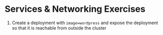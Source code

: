 # Services & Networking Exercises

1. Create a deployment with ```image=wordpress``` and expose the deployment so that it is reachable from outside the cluster
